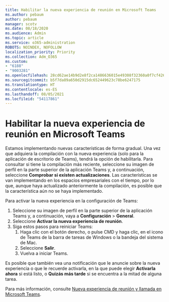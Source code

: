 ```yaml
---
title: Habilitar la nueva experiencia de reunión en Microsoft Teams
ms.author: pebaum
author: pebaum
manager: scotv
ms.date: 08/18/2020
ms.audience: Admin
ms.topic: article
ms.service: o365-administration
ROBOTS: NOINDEX, NOFOLLOW
localization_priority: Priority
ms.collection: Adm_O365
ms.custom:
- "6188"
- "9003281"
ms.openlocfilehash: 28cd62ae14b9d2e8f2ca1486636015e49308f32360a0f7cf42694d1133bac53b
ms.sourcegitcommit: b5f7da89a650d2915dc652449623c78be6247175
ms.translationtype: HT
ms.contentlocale: es-ES
ms.lasthandoff: 08/05/2021
ms.locfileid: "54117861"
---
```

# <a name="enable-the-new-meeting-experience-in-microsoft-teams"></a>Habilitar la nueva experiencia de reunión en Microsoft Teams

Estamos implementando nuevas características de forma gradual. Una vez que adquiera la compilación con la nueva experiencia (solo para la aplicación de escritorio de Teams), tendrá la opción de habilitarla. Para consultar si tiene la compilación más reciente, seleccione su imagen de perfil en la parte superior de la aplicación Teams y, a continuación, seleccione  **Comprobar si existen actualizaciones**. Las características se van implementando en los espacios empresariales con el tiempo, por lo que, aunque haya actualizado anteriormente la compilación, es posible que la característica aún no se haya implementado.  

Para activar la nueva experiencia en la configuración de Teams:

1. Seleccione su imagen de perfil en la parte superior de la aplicación Teams y, a continuación, vaya a **Configuración** >  **General**. 
2. Seleccione **Activar la nueva experiencia de reunión**.
3. Siga estos pasos para reiniciar Teams:
    1. Haga clic con el botón derecho, o pulse CMD y haga clic, en el icono de Teams de la barra de tareas de Windows o la bandeja del sistema de Mac.
    2. Seleccione **Salir**.
    3. Vuelva a iniciar Teams.

Es posible que también vea una notificación que le anuncie sobre la nueva experiencia o que le recuerde activarla, en la que puede elegir  **Activarla ahora**  si está listo, o  **Quizás más tarde** si se encuentra a la mitad de alguna tarea.  

Para más información, consulte [Nueva experiencia de reunión y llamada en Microsoft Teams](https://techcommunity.microsoft.com/t5/microsoft-teams-blog/new-meeting-and-calling-experience-in-microsoft-teams/ba-p/1537581).
